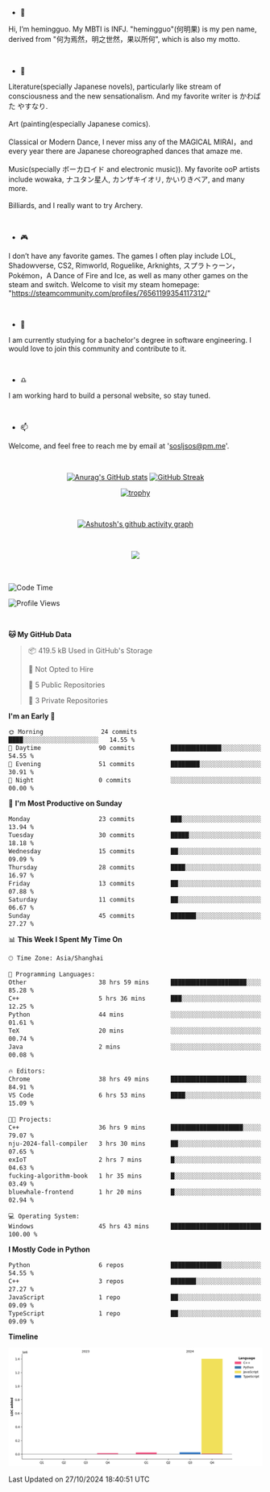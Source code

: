 - 👋
  
Hi, I’m hemingguo. My MBTI is INFJ. "hemingguo"(何明果) is my pen name, derived from "何为焉然，明之世然，果以所何", which is also my motto.

<br>

- 🎨
  

Literature(specially Japanese novels), particularly like stream of consciousness and the new sensationalism. And my favorite writer is かわばた やすなり. <br><br>
Art (painting(especially Japanese comics). <br><br>
Classical or Modern Dance, I never miss any of the MAGICAL MIRAI，and every year there are Japanese choreographed dances that amaze me. <br><br>
Music(specially ボーカロイド and electronic music)). My favorite ooP artists include wowaka, ナユタン星人, カンザキイオリ, かいりきベア, and many more. <br><br>
Billiards, and I really want to try Archery.

<br>

- 🎮 


I don’t have any favorite games. The games I often play include LOL, Shadowverse, CS2, Rimworld, Roguelike, Arknights, スプラトゥーン，Pokémon，A Dance of Fire and Ice, as well as many other games on the steam and switch. Welcome to visit my steam homepage: "https://steamcommunity.com/profiles/76561199354117312/"

<br>

- 🌱



I am currently studying for a bachelor's degree in software engineering. I would love to join this community and contribute to it.

<br>

- ♎ 


I am working hard to build a personal website, so stay tuned.

<br>

- 📫 


Welcome, and feel free to reach me by email at 'sosljsos@pm.me'.

<br>

<div align="center">

[![Anurag's GitHub stats](https://github-readme-stats.vercel.app/api?username=hemingguo&show_icons=true&count_private=true&theme=aura&hide_border=true&icon_color=FF4500&text_color=76EE00)](https://github.com/anuraghazra/github-readme-stats)      [![GitHub Streak](https://github-readme-streak-stats.herokuapp.com/?user=hemingguo&hide_border=true&theme=tokyonight)](https://git.io/streak-stats)



[![trophy](https://github-profile-trophy.vercel.app/?username=hemingguo&theme=dracula)](https://github.com/ryo-ma/github-profile-trophy)

<br>

[![Ashutosh's github activity graph](https://github-readme-activity-graph.vercel.app/graph?username=hemingguo&theme=tokyo-night&hide_border=true)](https://github.com/ashutosh00710/github-readme-activity-graph)

</div>

<br>

<p align="center">
  <a href="https://skillicons.dev">
    <img src="https://skillicons.dev/icons?i=cpp,c,vim,py,clion,github,git,docker,java,js,idea,linux,md,matlab,nodejs,obsidian,pycharm,pytorch,qt,react,stackoverflow,unreal,unity,vscode,vue,windows" />
  </a>
</p>

<br>

<!--START_SECTION:waka-->
![Code Time](http://img.shields.io/badge/Code%20Time-1%2C482%20hrs%2015%20mins-blue)

![Profile Views](http://img.shields.io/badge/Profile%20Views-2-blue)

<br>


**🐱 My GitHub Data** 

> 📦 419.5 kB Used in GitHub's Storage 
 > 
> 🚫 Not Opted to Hire
 > 
> 📜 5 Public Repositories 
 > 
> 🔑 3 Private Repositories 
 > 
**I'm an Early 🐤** 

```text
🌞 Morning                24 commits          ████░░░░░░░░░░░░░░░░░░░░░   14.55 % 
🌆 Daytime                90 commits          ██████████████░░░░░░░░░░░   54.55 % 
🌃 Evening                51 commits          ████████░░░░░░░░░░░░░░░░░   30.91 % 
🌙 Night                  0 commits           ░░░░░░░░░░░░░░░░░░░░░░░░░   00.00 % 
```
📅 **I'm Most Productive on Sunday** 

```text
Monday                   23 commits          ███░░░░░░░░░░░░░░░░░░░░░░   13.94 % 
Tuesday                  30 commits          █████░░░░░░░░░░░░░░░░░░░░   18.18 % 
Wednesday                15 commits          ██░░░░░░░░░░░░░░░░░░░░░░░   09.09 % 
Thursday                 28 commits          ████░░░░░░░░░░░░░░░░░░░░░   16.97 % 
Friday                   13 commits          ██░░░░░░░░░░░░░░░░░░░░░░░   07.88 % 
Saturday                 11 commits          ██░░░░░░░░░░░░░░░░░░░░░░░   06.67 % 
Sunday                   45 commits          ███████░░░░░░░░░░░░░░░░░░   27.27 % 
```


📊 **This Week I Spent My Time On** 

```text
🕑︎ Time Zone: Asia/Shanghai

💬 Programming Languages: 
Other                    38 hrs 59 mins      █████████████████████░░░░   85.28 % 
C++                      5 hrs 36 mins       ███░░░░░░░░░░░░░░░░░░░░░░   12.25 % 
Python                   44 mins             ░░░░░░░░░░░░░░░░░░░░░░░░░   01.61 % 
TeX                      20 mins             ░░░░░░░░░░░░░░░░░░░░░░░░░   00.74 % 
Java                     2 mins              ░░░░░░░░░░░░░░░░░░░░░░░░░   00.08 % 

🔥 Editors: 
Chrome                   38 hrs 49 mins      █████████████████████░░░░   84.91 % 
VS Code                  6 hrs 53 mins       ████░░░░░░░░░░░░░░░░░░░░░   15.09 % 

🐱‍💻 Projects: 
C++                      36 hrs 9 mins       ████████████████████░░░░░   79.07 % 
nju-2024-fall-compiler   3 hrs 30 mins       ██░░░░░░░░░░░░░░░░░░░░░░░   07.65 % 
exIoT                    2 hrs 7 mins        █░░░░░░░░░░░░░░░░░░░░░░░░   04.63 % 
fucking-algorithm-book   1 hr 35 mins        █░░░░░░░░░░░░░░░░░░░░░░░░   03.49 % 
bluewhale-frontend       1 hr 20 mins        █░░░░░░░░░░░░░░░░░░░░░░░░   02.94 % 

💻 Operating System: 
Windows                  45 hrs 43 mins      █████████████████████████   100.00 % 
```

**I Mostly Code in Python** 

```text
Python                   6 repos             ██████████████░░░░░░░░░░░   54.55 % 
C++                      3 repos             ███████░░░░░░░░░░░░░░░░░░   27.27 % 
JavaScript               1 repo              ██░░░░░░░░░░░░░░░░░░░░░░░   09.09 % 
TypeScript               1 repo              ██░░░░░░░░░░░░░░░░░░░░░░░   09.09 % 
```



**Timeline**

![Lines of Code chart](https://raw.githubusercontent.com/hemingguo/hemingguo/main/assets/bar_graph.png)


 Last Updated on 27/10/2024 18:40:51 UTC
<!--END_SECTION:waka-->
<!---
hemingguo/hemingguo is a ✨ special ✨ repository because its `README.md` (this file) appears on your GitHub profile.
You can click the Preview link to take a look at your changes.
--->
